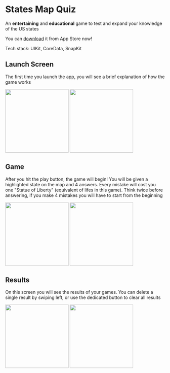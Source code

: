 # States Map Quiz
An <b>entertaining</b> and <b>educational</b> game to test and expand your knowledge of the US states

You can <a href="https://apple.co/3Jt3FDO" target="_blank">download</a> it from App Store now!

Tech stack: UIKit, CoreData, SnapKit

## Launch Screen

The first time you launch the app, you will see a brief explanation of how the game works

<img src="https://user-images.githubusercontent.com/105456398/215856154-efb2d148-597e-4764-99aa-64e8bf78fec1.png" width="200" /> <img src="https://user-images.githubusercontent.com/105456398/215856178-07807c53-cee8-445f-936c-03153e6cbf02.png" width="200" />

## Game

After you hit the play button, the game will begin! You will be given a highlighted state on the map and 4 answers. Every mistake will cost you one "Statue of Liberty" (equivalent of lifes in this game). Think twice before answering, if you make 4 mistakes you will have to start from the beginning

<img src="https://user-images.githubusercontent.com/105456398/215857395-3084cfa0-bca9-4cea-ba24-93e5890b0d14.png" width="200" /> <img src="https://user-images.githubusercontent.com/105456398/215857406-ce822e54-684a-465f-9c75-de7d4d5533cc.png" width="200" />

## Results

On this screen you will see the results of your games. You can delete a single result by swiping left, or use the dedicated button to clear all results

<img src="https://user-images.githubusercontent.com/105456398/215857549-e4fd4bfc-ed75-40ee-be4a-4caf76a87ab6.png" width="200" /> <img src="https://user-images.githubusercontent.com/105456398/215857755-6f750b54-dd85-480e-a439-b73205e4babd.png" width="200" />
